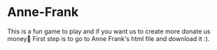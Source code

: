 # Anne-Frank
This is a fun game to play and if you want us to create more donate us money🤑
First step is to go to Anne Frank's html file and download it :).
